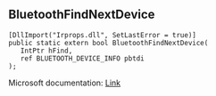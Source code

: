 ## BluetoothFindNextDevice

```
[DllImport("Irprops.dll", SetLastError = true)]
public static extern bool BluetoothFindNextDevice(
   IntPtr hFind,
   ref BLUETOOTH_DEVICE_INFO pbtdi
);
```

Microsoft documentation: [Link](https://docs.microsoft.com/en-us/windows/win32/api/bluetoothapis/nf-bluetoothapis-bluetoothfindnextdevice)
